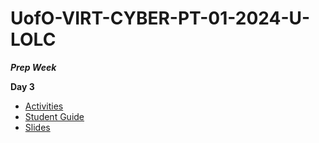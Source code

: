 # UofO-VIRT-CYBER-PT-01-2024-U-LOLC


**_Prep Week_**

**Day 3**

- [Activities](https://git.bootcampcontent.com/University-of-Oregon/UofO-VIRT-CYBER-PT-01-2024-U-LOLC/-/tree/main/23-Prep-Week/3/Activities?ref_type=heads)
- [Student Guide](https://git.bootcampcontent.com/University-of-Oregon/UofO-VIRT-CYBER-PT-01-2024-U-LOLC/-/blob/main/23-Prep-Week/3/StudentGuide.md?ref_type=heads)
- [Slides](https://docs.google.com/presentation/d/1yvY9FBWXztDGKr6L1TYEgiYZr4hUdXTc8WkajzgNUoQ/edit?usp=sharing)

